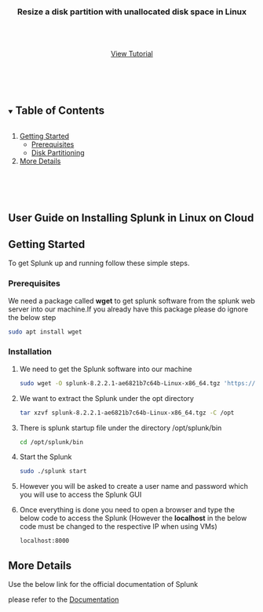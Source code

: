 <p align="center">
  <h3 align="center">Resize a disk partition with unallocated disk space in Linux </h3>

  <p align="center">
    <br />
    <br />
    <br />
    <a href="https://youtu.be/PgZu4PN50c8">View Tutorial</a>
  </p>
</p>


<br />
<br />
<br />

<!-- TABLE OF CONTENTS -->
<details open="open">
  <summary><h2 style="display: inline-block">Table of Contents</h2></summary>
  <ol>
    <li>
      <a href="#getting-started">Getting Started</a>
      <ul>
        <li><a href="#prerequisites">Prerequisites</a></li>
        <li><a href="#installation">Disk Partitioning</a></li>
      </ul>
    </li>
    <li><a href="#More Details">More Details</a></li>
  </ol>
</details>


<br />
<br />
<br />



<!-- ABOUT THE PROJECT -->
## User Guide on Installing Splunk in Linux on Cloud





<!-- GETTING STARTED -->
## Getting Started

To get Splunk up and running follow these simple steps.

### Prerequisites

 We need a package called **wget** to get splunk software from the splunk web server into our machine.If you already have this package please do ignore the below step
  ```sh
  sudo apt install wget
  ```

### Installation

1. We need to get the Splunk software into our machine 
   ```sh
   sudo wget -O splunk-8.2.2.1-ae6821b7c64b-Linux-x86_64.tgz 'https://d7wz6hmoaavd0.cloudfront.net/products/splunk/releases/8.2.2.1/linux/splunk-8.2.2.1-ae6821b7c64b-Linux-x86_64.tgz'
   ```
2. We want to extract the Splunk under the opt directory
   ```sh
   tar xzvf splunk-8.2.2.1-ae6821b7c64b-Linux-x86_64.tgz -C /opt
   ```
3. There is splunk startup file under the directory /opt/splunk/bin 
   ```sh
   cd /opt/splunk/bin
   ```
4. Start the Splunk 
   ```sh
   sudo ./splunk start
   ```
5. However you will be asked to create a user name and password which you will use to access the Splunk GUI

6. Once everything is done you need to open a browser and type the below code to access the Splunk (However the **localhost** in the below code must be changed to the respective IP when using VMs) 
   ```sh
   localhost:8000

<!-- USAGE EXAMPLES -->
## More Details

Use the below link for the official documentation of Splunk

 please refer to the [Documentation](https://docs.splunk.com/Documentation/Splunk/8.2.2/Installation/Chooseyourplatform)






